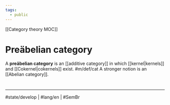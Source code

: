 ```yaml
---
tags:
  - public
---
```

[[Category theory MOC]]
# Preäbelian category

A **preäbelian category** is an [[additive category]] in which [[kernel|kernels]] and [[Cokernel|cokernels]] exist. #m/def/cat 
A stronger notion is an [[Abelian category]].

#
---
#state/develop | #lang/en | #SemBr

